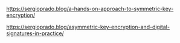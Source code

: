 

  https://sergioprado.blog/a-hands-on-approach-to-symmetric-key-encryption/

  https://sergioprado.blog/asymmetric-key-encryption-and-digital-signatures-in-practice/
